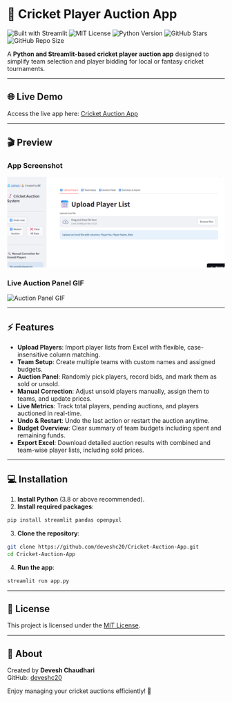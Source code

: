 # 🏏 Cricket Player Auction App

![Built with Streamlit](https://img.shields.io/badge/Built%20With-Streamlit-blue) 
![MIT License](https://img.shields.io/github/license/deveshc20/Cricket) 
![Python Version](https://img.shields.io/badge/Python-3.8%2B-blue) 
![GitHub Stars](https://img.shields.io/github/stars/deveshc20/Cricket-Auction-App?style=social) 
![GitHub Repo Size](https://img.shields.io/github/repo-size/deveshc20/Cricket-Auction-App)

A **Python and Streamlit-based cricket player auction app** designed to simplify team selection and player bidding for local or fantasy cricket tournaments.

---

## 🌐 Live Demo
Access the live app here: [Cricket Auction App](https://cricketauctionapp.streamlit.app/)

---

## 🎬 Preview

### App Screenshot
![App Screenshot](assets/screenshot.png)

### Live Auction Panel GIF
![Auction Panel GIF](assets/auction.gif)

---

## ⚡ Features

- **Upload Players**: Import player lists from Excel with flexible, case-insensitive column matching.  
- **Team Setup**: Create multiple teams with custom names and assigned budgets.  
- **Auction Panel**: Randomly pick players, record bids, and mark them as sold or unsold.  
- **Manual Correction**: Adjust unsold players manually, assign them to teams, and update prices.  
- **Live Metrics**: Track total players, pending auctions, and players auctioned in real-time.  
- **Undo & Restart**: Undo the last action or restart the auction anytime.  
- **Budget Overview**: Clear summary of team budgets including spent and remaining funds.  
- **Export Excel**: Download detailed auction results with combined and team-wise player lists, including sold prices.  

---

## 💻 Installation

1. **Install Python** (3.8 or above recommended).  
2. **Install required packages**:

```bash
pip install streamlit pandas openpyxl
```

3. **Clone the repository**:

```bash
git clone https://github.com/deveshc20/Cricket-Auction-App.git
cd Cricket-Auction-App
```

4. **Run the app**:

```bash
streamlit run app.py
```

---

## 📄 License
This project is licensed under the [MIT License](https://opensource.org/licenses/MIT).

---

## 👤 About
Created by **Devesh Chaudhari**  
GitHub: [deveshc20](https://github.com/deveshc20/Cricket-Auction-App)

Enjoy managing your cricket auctions efficiently! 🎉

